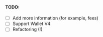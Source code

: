 #### TODO:

- [ ] Add more information (for example, fees)
- [ ] Support Wallet V4
- [ ] Refactoring (!)